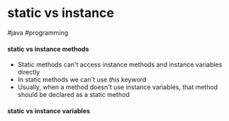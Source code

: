 # static vs instance
#java #programming 

#### static vs instance methods

- Static methods can't access instance methods and instance variables directly
- In static methods we can't use *this* keyword
- Usually, when a method doesn't use instance variables, that method should be declared as a static method

#### static vs instance variables